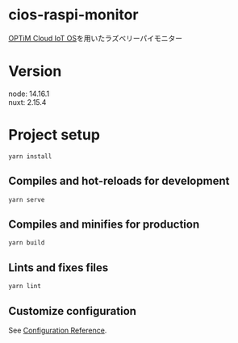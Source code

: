 # cios-raspi-monitor

[OPTiM Cloud IoT OS](https://www.optim.cloud/platform/)を用いたラズベリーパイモニター

# Version

node: 14.16.1  
nuxt: 2.15.4

# Project setup

```
yarn install
```

## Compiles and hot-reloads for development

```
yarn serve
```

## Compiles and minifies for production

```
yarn build
```

## Lints and fixes files

```
yarn lint
```

## Customize configuration

See [Configuration Reference](https://cli.vuejs.org/config/).

